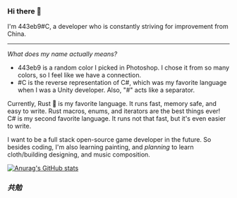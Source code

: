 ### Hi there 👋

I'm 443eb9#C, a developer who is constantly striving for improvement from China.

<hr>

*What does my name actually means?*
- 443eb9 is a random color I picked in Photoshop. I chose it from so many colors, so I feel like we have a connection.
- #C is the reverse representation of C#, which was my favorite language when I was a Unity developer. Also, "#" acts like a separator.

Currently, Rust 🦀 is my favorite language. It runs fast, memory safe, and easy to write. Rust macros, enums, and iterators are the best things ever! C# is my second favorite language. It runs not that fast, but it's even easier to write.

I want to be a full stack open-source game developer in the future. So besides coding, I'm also learning painting, and *planning* to learn cloth/building designing, and music composition.

[![Anurag's GitHub stats](https://github-readme-stats.vercel.app/api?username=443eb9)](https://github.com/anuraghazra/github-readme-stats)

### *共勉*
